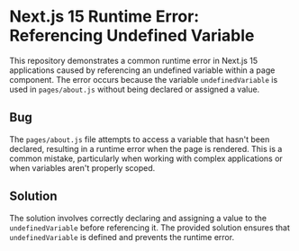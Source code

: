 # Next.js 15 Runtime Error: Referencing Undefined Variable

This repository demonstrates a common runtime error in Next.js 15 applications caused by referencing an undefined variable within a page component.  The error occurs because the variable `undefinedVariable` is used in `pages/about.js` without being declared or assigned a value.

## Bug
The `pages/about.js` file attempts to access a variable that hasn't been declared, resulting in a runtime error when the page is rendered. This is a common mistake, particularly when working with complex applications or when variables aren't properly scoped.

## Solution
The solution involves correctly declaring and assigning a value to the `undefinedVariable` before referencing it.  The provided solution ensures that `undefinedVariable` is defined and prevents the runtime error.